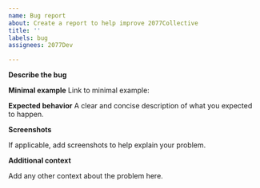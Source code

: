 ```yaml
---
name: Bug report
about: Create a report to help improve 2077Collective
title: ''
labels: bug
assignees: 2077Dev

---
```


**Describe the bug**

<!-- A clear and concise description of what the bug is. -->

**Minimal example**
Link to minimal example: <!-- eg: StackBlitz -->

**Expected behavior**
A clear and concise description of what you expected to happen.

**Screenshots**

If applicable, add screenshots to help explain your problem.

**Additional context**

Add any other context about the problem here.
